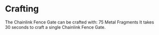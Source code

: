 # Crafting

The Chainlink Fence Gate can be crafted with:
75 Metal Fragments
It takes 30 seconds to craft a single Chainlink Fence Gate.
